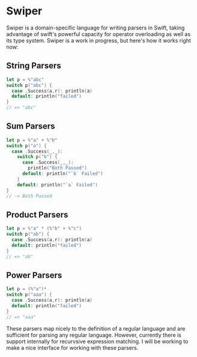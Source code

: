 # Swiper

Swiper is a domain-specific language for writing parsers in Swift, taking
advantage of swift's powerful capacity for operator overloading as well as its
type system. Swiper is a work in progress, but here's how it works right now:

## String Parsers

```swift
let p = %"abc"
switch p("abc") {
  case .Success(a,r): println(a)
  default: println("failed")
}
// => "abc"
```

## Sum Parsers

```swift
let p = %"a" + %"b"
switch p("a") {
  case .Success(_,_):
    switch p("b") {
      case .Success(_,_):
        println("Both Passed")
      default: println("`b` Failed")
    }
    default: println("`a` Failed")
}
// -> Both Passed
```

## Product Parsers

```swift
let p = %"a" * (%"b" + %"c")
switch p("ab") {
  case .Success(a,r): println(a)
  default: println("failed")
}
// => "ab"
```

## Power Parsers

```swift
let p = (%"a")*
switch p("aaa") {
  case .Success(a,r): println(a)
  default: println("failed")
}
// => "aaa"
```

These parsers map nicely to the definition of a regular language and are
sufficient for parsing any regular language. However, currently there is
support internally for recurvsive expression matching. I will be working to
make a nice interface for working with these parsers.

